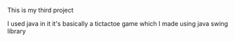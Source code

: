 This is my third project

I used  java in it
it's basically a tictactoe game which I made using java swing library
